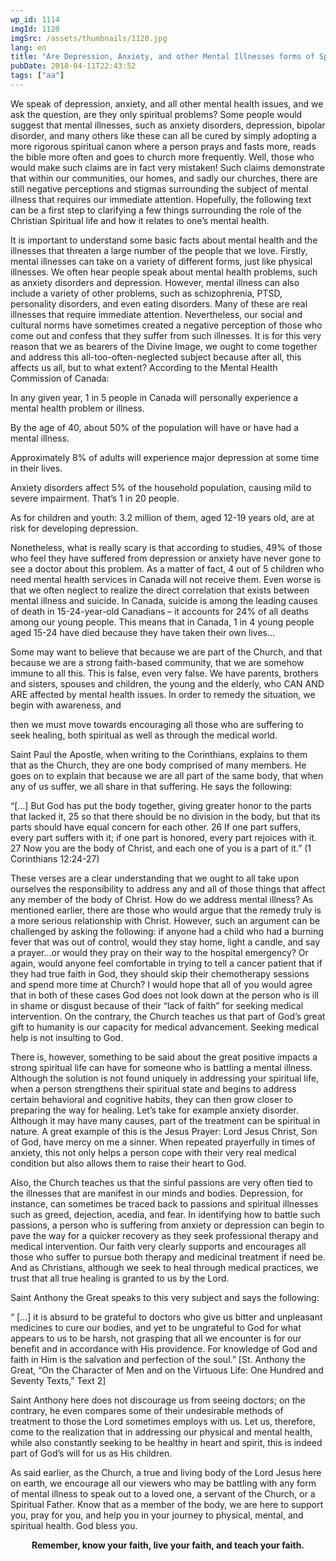 ```yaml
---
wp_id: 1114
imgId: 1120
imgSrc: /assets/thumbnails/1120.jpg
lang: en
title: "Are Depression, Anxiety, and other Mental Illnesses forms of Spiritual problems?"
pubDate: 2018-04-11T22:43:52
tags: ["aa"]
---
```

<!-- page: 6 -->

<p>We speak of depression, anxiety, and all other mental health issues, and we ask the question, are they only spiritual problems? Some people would suggest that mental illnesses, such as anxiety disorders, depression, bipolar disorder, and many others like these can all be cured by simply adopting a more rigorous spiritual canon where a person prays and fasts more, reads the bible more often and goes to church more frequently. Well, those who would make such claims are in fact very mistaken! Such claims demonstrate that within our communities, our homes, and sadly our churches, there are still negative perceptions and stigmas surrounding the subject of mental illness that requires our immediate attention. Hopefully, the following text can be a first step to clarifying a few things surrounding the role of the Christian Spiritual life and how it relates to one’s mental health.</p>
<p>It is important to understand some basic facts about mental health and the illnesses that threaten a large number of the people that we love. Firstly, mental illnesses can take on a variety of different forms, just like physical illnesses. We often hear people speak about mental health problems, such as anxiety disorders and depression. However, mental illness can also include a variety of other problems, such as schizophrenia, PTSD, personality disorders, and even eating disorders. Many of these are real illnesses that require immediate attention. Nevertheless, our social and cultural norms have sometimes created a negative perception of those who come out and confess that they suffer from such illnesses. It is for this very reason that we as bearers of the Divine Image, we ought to come together and address this all-too-often-neglected subject because after all, this affects us all, but to what extent? According to the Mental Health Commission of Canada:</p>
<p>In any given year, 1 in 5 people in Canada will personally experience a mental health problem or illness.</p>
<p>By the age of 40, about 50% of the population will have or have had a mental illness.</p>
<p>Approximately 8% of adults will experience major depression at some time in their lives.</p>
<p>Anxiety disorders affect 5% of the household population, causing mild to severe impairment. That’s 1 in 20 people.</p>
<p>As for children and youth: 3.2 million of them, aged 12-19 years old, are at risk for developing depression.</p>
<p>Nonetheless, what is really scary is that according to studies, 49% of those who feel they have suffered from depression or anxiety have never gone to see a doctor about this problem. As a matter of fact, 4 out of 5 children who need mental health services in Canada will not receive them. Even worse is that we often neglect to realize the direct correlation that exists between mental illness and suicide. In Canada, suicide is among the leading causes of death in 15-24-year-old Canadians – it accounts for 24% of all deaths among our young people. This means that in Canada, 1 in 4 young people aged 15-24 have died because they have taken their own lives…</p>
<p>Some may want to believe that because we are part of the Church, and that because we are a strong faith-based community, that we are somehow immune to all this. This is false, even very false. We have parents, brothers and sisters, spouses and children, the young and the elderly, who CAN AND ARE affected by mental health issues. In order to remedy the situation, we begin with awareness, and</p>
<p>then we must move towards encouraging all those who are suffering to seek healing, both spiritual as well as through the medical world.</p>
<p>Saint Paul the Apostle, when writing to the Corinthians, explains to them that as the Church, they are one body comprised of many members. He goes on to explain that because we are all part of the same body, that when any of us suffer, we all share in that suffering. He says the following:</p>
<p>“[…] But God has put the body together, giving greater honor to the parts that lacked it, 25 so that there should be no division in the body, but that its parts should have equal concern for each other. 26 If one part suffers, every part suffers with it; if one part is honored, every part rejoices with it. 27 Now you are the body of Christ, and each one of you is a part of it.” (1 Corinthians 12:24-27)</p>
<p>These verses are a clear understanding that we ought to all take upon ourselves the responsibility to address any and all of those things that affect any member of the body of Christ. How do we address mental illness? As mentioned earlier, there are those who would argue that the remedy truly is a more serious relationship with Christ. However, such an argument can be challenged by asking the following: if anyone had a child who had a burning fever that was out of control, would they stay home, light a candle, and say a prayer…or would they pray on their way to the hospital emergency? Or again, would anyone feel comfortable in trying to tell a cancer patient that if they had true faith in God, they should skip their chemotherapy sessions and spend more time at Church? I would hope that all of you would agree that in both of these cases God does not look down at the person who is ill in shame or disgust because of their “lack of faith” for seeking medical intervention. On the contrary, the Church teaches us that part of God’s great gift to humanity is our capacity for medical advancement. Seeking medical help is not insulting to God.</p>
<p>There is, however, something to be said about the great positive impacts a strong spiritual life can have for someone who is battling a mental illness. Although the solution is not found uniquely in addressing your spiritual life, when a person strengthens their spiritual state and begins to address certain behavioral and cognitive habits, they can then grow closer to preparing the way for healing. Let’s take for example anxiety disorder. Although it may have many causes, part of the treatment can be spiritual in nature. A great example of this is the Jesus Prayer: Lord Jesus Christ, Son of God, have mercy on me a sinner. When repeated prayerfully in times of anxiety, this not only helps a person cope with their very real medical condition but also allows them to raise their heart to God.</p>
<p>Also, the Church teaches us that the sinful passions are very often tied to the illnesses that are manifest in our minds and bodies. Depression, for instance, can sometimes be traced back to passions and spiritual illnesses such as greed, dejection, acedia, and fear. In identifying how to battle such passions, a person who is suffering from anxiety or depression can begin to pave the way for a quicker recovery as they seek professional therapy and medical intervention. Our faith very clearly supports and encourages all those who suffer to pursue both therapy and medicinal treatment if need be. And as Christians, although we seek to heal through medical practices, we trust that all true healing is granted to us by the Lord.</p>
<p>Saint Anthony the Great speaks to this very subject and says the following:</p>
<p>“ […] it is absurd to be grateful to doctors who give us bitter and unpleasant medicines to cure our bodies, and yet to be ungrateful to God for what appears to us to be harsh, not grasping that all we encounter is for our benefit and in accordance with His providence. For knowledge of God and faith in Him is the salvation and perfection of the soul.” [St. Anthony the Great, “On the Character of Men and on the Virtuous Life: One Hundred and Seventy Texts,” Text 2]</p>
<p>Saint Anthony here does not discourage us from seeing doctors; on the contrary, he even compares some of their undesirable methods of treatment to those the Lord sometimes employs with us. Let us, therefore, come to the realization that in addressing our physical and mental health, while also constantly seeking to be healthy in heart and spirit, this is indeed part of God’s will for us as His children.</p>
<p>As said earlier, as the Church, a true and living body of the Lord Jesus here on earth, we encourage all our viewers who may be battling with any form of mental illness to speak out to a loved one, a servant of the Church, or a Spiritual Father. Know that as a member of the body, we are here to support you, pray for you, and help you in your journey to physical, mental, and spiritual health. God bless you.</p>
<p style="text-align: center;"><strong>Remember, know your faith, live your faith, and teach your faith.</strong></p>
